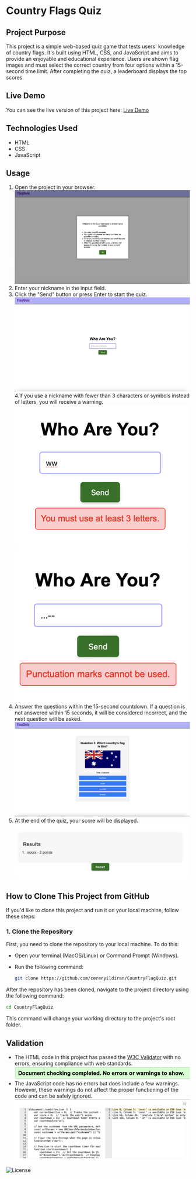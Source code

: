 # Country Flags Quiz

## Project Purpose

This project is a simple web-based quiz game that tests users' knowledge of country flags. It's built using HTML, CSS, and JavaScript and aims to provide an enjoyable and educational experience. Users are shown flag images and must select the correct country from four options within a 15-second time limit. After completing the quiz, a leaderboard displays the top scores.

## Live Demo

You can see the live version of this project here: [Live Demo](https://cerenyildiran.github.io/CountryFlagQuiz/)

## Technologies Used

- HTML
- CSS
- JavaScript

## Usage

1. Open the project in your browser.
![info](img/Screenshot1.png)
2. Enter your nickname in the input field.
3. Click the "Send" button or press Enter to start the quiz.
![1](img/Screenshot2.png)
4.If you use a nickname with fewer than 3 characters or symbols instead of letters, you will receive a warning.
![2](img/Screenshot5.png)
![3](img/Screenshot6.png)
5. Answer the questions within the 15-second countdown. If a question is not answered within 15 seconds, it will be considered incorrect, and the next question will be asked.
![4](img/Screenshot3.png)
6. At the end of the quiz, your score will be displayed.
![5](img/Screenshot4.png)


## How to Clone This Project from GitHub

If you'd like to clone this project and run it on your local machine, follow these steps:

### 1. Clone the Repository

First, you need to clone the repository to your local machine. To do this:

- Open your terminal (MacOS/Linux) or Command Prompt (Windows).
- Run the following command:

  ```bash
  git clone https://github.com/cerenyildiran/CountryFlagQuiz.git

After the repository has been cloned, navigate to the project directory using the following command:

```bash
cd CountryFlagQuiz
```
This command will change your working directory to the project's root folder.

## Validation
- The HTML code in this project has passed the [W3C Validator](https://validator.w3.org/) with no errors, ensuring compliance with web standards.
  ![5](img/Screenshot7.png)
- The JavaScript code has no errors but does include a few warnings. However, these warnings do not affect the proper functioning of the code and can be safely ignored.
  ![5](img/Screenshot8.png)
  

![License](https://img.shields.io/badge/license-MIT-green)






